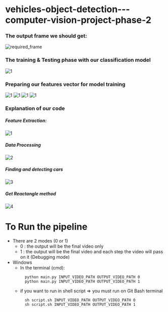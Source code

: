 # vehicles-object-detection---computer-vision-project-phase-2

### The output frame we should get:
![required_frame](result.png)

### The training & Testing phase with our classification model
![1](1.png)

### Preparing our features vector for model training
![1](2.png)
![1](3.png)
![1](4.png)
![1](5-white.png)


### Explanation of our code
##### Feature Extraction:
![1](1-featureExtraction.png)

##### Data Processing
![2](2-DataProcessing.png)

##### Finding and detecting cars
![3](3-FindCar.png)

##### Get Reactangle method
![4](4-GetRectangles.png)


 # To Run the pipeline
 - There are 2 modes (0 or 1) 
     * 0 : the output will be the final video only
     * 1 : the output will be the final video and each step the video will pass on it (Debugging mode)
 - Windows 
    * In the terminal (cmd):
        ``` 
          python main.py INPUT_VIDEO_PATH OUTPUT_VIDEO_PATH 0
          python main.py INPUT_VIDEO_PATH OUTPUT_VIDEO_PATH 1
        ```
    * if you want to run in shell script => you must run on Git Bash terminal
        ``` 
          sh script.sh INPUT_VIDEO_PATH OUTPUT_VIDEO_PATH 0
          sh script.sh INPUT_VIDEO_PATH OUTPUT_VIDEO_PATH 1
        ```
